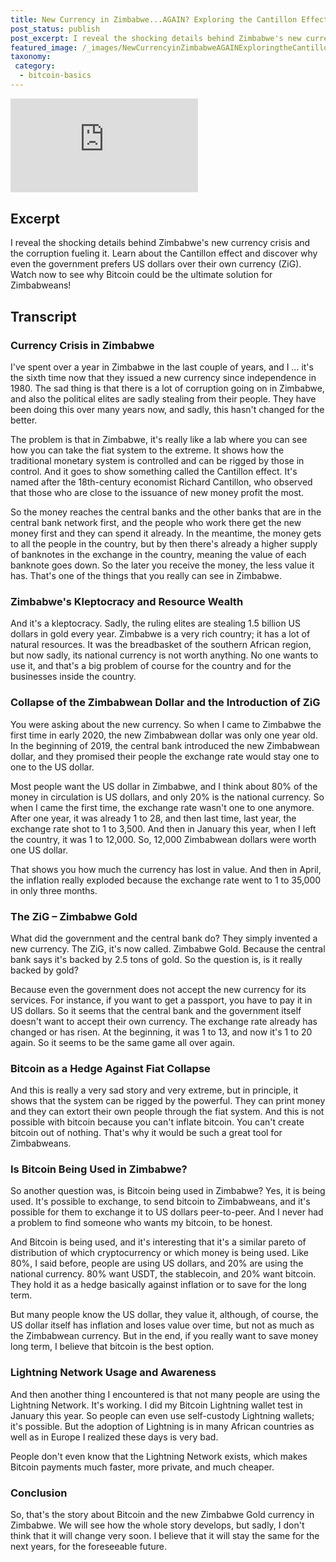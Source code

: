 ```yaml
---
title: New Currency in Zimbabwe...AGAIN? Exploring the Cantillon Effect and Bitcoin's Potential
post_status: publish
post_excerpt: I reveal the shocking details behind Zimbabwe's new currency crisis.
featured_image: /_images/NewCurrencyinZimbabweAGAINExploringtheCantillonEffectBitcoinsPotential.jpg
taxonomy:
 category:
  - bitcoin-basics
---
```


<iframe src="https://player.vimeo.com/video/1021344175?badge=0&amp;autopause=0&amp;player_id=0&amp;app_id=58479" frameborder="0" allow="autoplay; fullscreen; picture-in-picture; clipboard-write; encrypted-media" title="New Currency in Zimbabwe...AGAIN? Exploring the Cantillon Effect &amp; Bitcoin&#039;s Potential"></iframe>

<div style="margin-bottom:30px;"></div>

## Excerpt

I reveal the shocking details behind Zimbabwe's new currency crisis and the corruption fueling it. Learn about the Cantillon effect and discover why even the government prefers US dollars over their own currency (ZiG). Watch now to see why Bitcoin could be the ultimate solution for Zimbabweans!

## Transcript


### Currency Crisis in Zimbabwe

I've spent over a year in Zimbabwe in the last couple of years, and I … it's the sixth time now that they issued a new currency since independence in 1980. The sad thing is that there is a lot of corruption going on in Zimbabwe, and also the political elites are sadly stealing from their people. They have been doing this over many years now, and sadly, this hasn't changed for the better.

The problem is that in Zimbabwe, it's really like a lab where you can see how you can take the fiat system to the extreme. It shows how the traditional monetary system is controlled and can be rigged by those in control. And it goes to show something called the Cantillon effect. It's named after the 18th-century economist Richard Cantillon, who observed that those who are close to the issuance of new money profit the most.

So the money reaches the central banks and the other banks that are in the central bank network first, and the people who work there get the new money first and they can spend it already. In the meantime, the money gets to all the people in the country, but by then there's already a higher supply of banknotes in the exchange in the country, meaning the value of each banknote goes down. So the later you receive the money, the less value it has. That's one of the things that you really can see in Zimbabwe.

### Zimbabwe's Kleptocracy and Resource Wealth

And it's a kleptocracy. Sadly, the ruling elites are stealing 1.5 billion US dollars in gold every year. Zimbabwe is a very rich country; it has a lot of natural resources. It was the breadbasket of the southern African region, but now sadly, its national currency is not worth anything. No one wants to use it, and that's a big problem of course for the country and for the businesses inside the country.

### Collapse of the Zimbabwean Dollar and the Introduction of ZiG

You were asking about the new currency. So when I came to Zimbabwe the first time in early 2020, the new Zimbabwean dollar was only one year old. In the beginning of 2019, the central bank introduced the new Zimbabwean dollar, and they promised their people the exchange rate would stay one to one to the US dollar.

Most people want the US dollar in Zimbabwe, and I think about 80% of the money in circulation is US dollars, and only 20% is the national currency. So when I came the first time, the exchange rate wasn't one to one anymore. After one year, it was already 1 to 28, and then last time, last year, the exchange rate shot to 1 to 3,500. And then in January this year, when I left the country, it was 1 to 12,000. So, 12,000 Zimbabwean dollars were worth one US dollar.

That shows you how much the currency has lost in value. And then in April, the inflation really exploded because the exchange rate went to 1 to 35,000 in only three months.

### The ZiG – Zimbabwe Gold

What did the government and the central bank do? They simply invented a new currency. The ZiG, it's now called. Zimbabwe Gold. Because the central bank says it's backed by 2.5 tons of gold. So the question is, is it really backed by gold?

Because even the government does not accept the new currency for its services. For instance, if you want to get a passport, you have to pay it in US dollars. So it seems that the central bank and the government itself doesn't want to accept their own currency. The exchange rate already has changed or has risen. At the beginning, it was 1 to 13, and now it's 1 to 20 again. So it seems to be the same game all over again.

### Bitcoin as a Hedge Against Fiat Collapse

And this is really a very sad story and very extreme, but in principle, it shows that the system can be rigged by the powerful. They can print money and they can extort their own people through the fiat system. And this is not possible with bitcoin because you can't inflate bitcoin. You can't create bitcoin out of nothing. That's why it would be such a great tool for Zimbabweans.

### Is Bitcoin Being Used in Zimbabwe?

So another question was, is Bitcoin being used in Zimbabwe? Yes, it is being used. It's possible to exchange, to send bitcoin to Zimbabweans, and it's possible for them to exchange it to US dollars peer-to-peer. And I never had a problem to find someone who wants my bitcoin, to be honest.

And Bitcoin is being used, and it's interesting that it's a similar pareto of distribution of which cryptocurrency or which money is being used. Like 80%, I said before, people are using US dollars, and 20% are using the national currency. 80% want USDT, the stablecoin, and 20% want bitcoin. They hold it as a hedge basically against inflation or to save for the long term.

But many people know the US dollar, they value it, although, of course, the US dollar itself has inflation and loses value over time, but not as much as the Zimbabwean currency. But in the end, if you really want to save money long term, I believe that bitcoin is the best option.

### Lightning Network Usage and Awareness

And then another thing I encountered is that not many people are using the Lightning Network. It's working. I did my Bitcoin Lightning wallet test in January this year. So people can even use self-custody Lightning wallets; it's possible. But the adoption of Lightning is in many African countries as well as in Europe I realized these days is very bad.

People don't even know that the Lightning Network exists, which makes Bitcoin payments much faster, more private, and much cheaper.

### Conclusion

So, that's the story about Bitcoin and the new Zimbabwe Gold currency in Zimbabwe. We will see how the whole story develops, but sadly, I don't think that it will change very soon. I believe that it will stay the same for the next years, for the foreseeable future.
